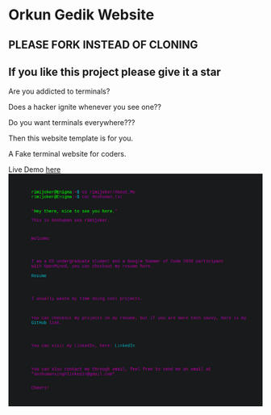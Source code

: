# Orkun Gedik Website

## PLEASE FORK INSTEAD OF CLONING

## If you like this project please give it a star

Are you addicted to terminals?

Does a hacker ignite whenever you see one??

Do you want terminals everywhere???

Then this website template is for you.

A Fake terminal website for coders.

Live Demo [here](https://rimijoker.github.io/Fake_Terminal_Resume_Website/)
![Live website image](Screenshot.png)
